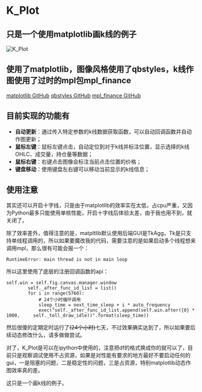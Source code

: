 # K_Plot

## 只是一个使用matplotlib画k线的例子

![K_Plot][1]

## 使用了matplotlib，图像风格使用了qbstyles，k线作图使用了过时的mpl包mpl_finance

[matplotlib GitHub][2]
[qbstyles GitHub][3]
[mpl_finance GitHub][4]

## 目前实现的功能有

* **自动更新**：通过传入特定参数的k线数据获取函数，可以自动回调函数并自动作图更新；
* **鼠标左键**：鼠标左键点击，自动定位到对于k线并标注位置，显示选择的k线OHLC、成交量，持仓量等数据；
* **鼠标右键**：右键点击图像会标注当前点击位置的价格；
* **键盘移动**：使用键盘左右键可以移动当前显示的k线信息；

## 使用注意

其实还可以开启十字线，只是由于matplotlib的效率实在太低，占cpu严重，又因为Python最多只能使用单核性能，开启十字线后体验太差，由于我也用不到，就关闭了。

除了效率差外，值得注意的是，matpltlib默认使用后端GUI是TkAgg，Tk是只支持单线程调用的，所以如果要魔改我的代码，需要注意的是如果启动多个线程想来调用mpl，那么很有可能会报一个：

    RuntimeError: main thread is not in main loop

所以这里使用了底层的注册回调函数的api：

    self.win = self.fig.canvas.manager.window
            self._after_func_id_list = list()
            for i in range(5760):
                # 24个小时循环调用
                sleep_time = next_time_sleep + i * auto_frequency
                exec("self._after_func_id_list.append(self.win.after({0} * 1000,     self._tell_draw_idle))".format(sleep_time))

然后很傻的定期定时运行了~~(24个小时)~~七天，不过效果确实达到了，所以如果要后续动态修改什么，请多做做尝试。

对了，K_Plot是可以在ipython中使用的，注意把df的格式换成你的就可以了，目前只是观察调试使用不占资源，如果是对性能有要求的地方最好不要启动任何的gui，一是阻塞的问题，二是稳定性的问题，三是占资源，特别matplotlib动态作图效率真的差。

这只是一个画k线的例子。

  [1]: https://weibo-jianjun.oss-cn-shanghai.aliyuncs.com/article_img/K_Plot.png
  [2]: https://github.com/matplotlib/matplotlib
  [3]: https://github.com/quantumblacklabs/qbstyles
  [4]: https://github.com/matplotlib/mpl_finance
  [5]: https://github.com/quantumblacklabs/qbstyles